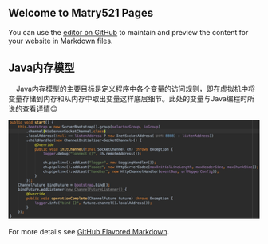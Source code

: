 ## Welcome to Matry521 Pages

You can use the [editor on GitHub](https://github.com/matry521/matry521.github.io/edit/master/README.md) to maintain and preview the content for your website in Markdown files.


## Java内存模型

&nbsp;&nbsp;&nbsp;&nbsp;Java内存模型的主要目标是定义程序中各个变量的访问规则，即在虚拟机中将变量存储到内存和从内存中取出变量这样底层细节。此处的变量与Java编程时所说的[查看详情](Java内存模型.md):heart_eyes:

![Image](images/nettery.png)

For more details see [GitHub Flavored Markdown](https://guides.github.com/features/mastering-markdown/).